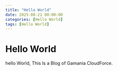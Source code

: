 ```yaml
---
title: "Hello World"
date: 2025-08-21 00:00:00
categories: [Hello World]
tags: [Hello World]
---
```


# Hello World

hello World, This Is a Blog of Gamania CloudForce.